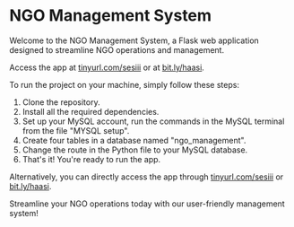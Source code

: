 


# NGO Management System

Welcome to the NGO Management System, a Flask web application designed to streamline NGO operations and management.

Access the app at [tinyurl.com/sesiii](https://tinyurl.com/sesiii) or at [bit.ly/haasi](https://bit.ly/haasi).

To run the project on your machine, simply follow these steps:

1. Clone the repository.
2. Install all the required dependencies.
3. Set up your MySQL account, run the commands in the MySQL terminal from the file "MYSQL setup".
4. Create four tables in a database named "ngo_management".
5. Change the route in the Python file to your MySQL database.
6. That's it! You're ready to run the app.

Alternatively, you can directly access the app through [tinyurl.com/sesiii](https://tinyurl.com/sesiii) or [bit.ly/haasi](https://bit.ly/haasi).

Streamline your NGO operations today with our user-friendly management system!
